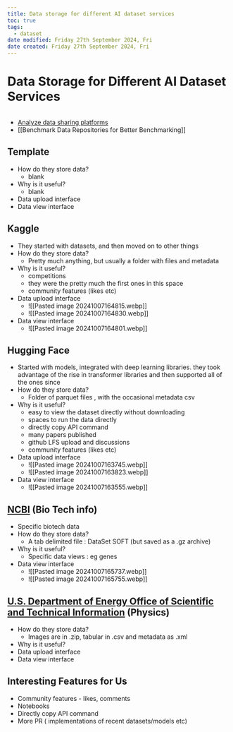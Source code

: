 ```yaml
---
title: Data storage for different AI dataset services
toc: true
tags:
  - dataset
date modified: Friday 27th September 2024, Fri
date created: Friday 27th September 2024, Fri
---
```


# Data Storage for Different AI Dataset Services
```toc
```
- [Analyze data sharing platforms](https://github.com/openml/meta/issues/13)
- [[Benchmark Data Repositories for Better Benchmarking]]
## Template
- How do they store data?
	- blank
- Why is it useful?
	- blank
- Data upload interface
- Data view interface

## Kaggle
- They started with datasets, and then moved on to other things
- How do they store data?
	- Pretty much anything, but usually a folder with files and metadata
- Why is it useful?
	- competitions
	- they were the pretty much the first ones in this space
	- community features (likes etc)
- Data upload interface
	- ![[Pasted image 20241007164815.webp]]
	- ![[Pasted image 20241007164830.webp]]
- Data view interface
	- ![[Pasted image 20241007164801.webp]]
## Hugging Face
- Started with models, integrated with deep learning libraries. they took advantage of the rise in transformer libraries and then supported all of the ones since
- How do they store data?
	- Folder of parquet files , with the occasional metadata csv
- Why is it useful?
	- easy to view the dataset directly without downloading
	- spaces to run the data directly
	- directly copy API command
	- many papers published
	- github LFS upload and discussions
	- community features (likes etc)
- Data upload interface
	- ![[Pasted image 20241007163745.webp]]
	- ![[Pasted image 20241007163823.webp]]
- Data view interface
	- ![[Pasted image 20241007163555.webp]]

## [NCBI](https://www.ncbi.nlm.nih.gov/gene?LinkName=geoprofiles_gene&from_uid=78694385) (Bio Tech info)
- Specific biotech data
- How do they store data?
	- A tab delimited file : DataSet SOFT (but saved as a .gz archive)
- Why is it useful?
	- Specific data views : eg genes
- Data view interface
	- ![[Pasted image 20241007165737.webp]]
	- ![[Pasted image 20241007165755.webp]]

## [U.S. Department of Energy Office of Scientific and Technical Information](https://www.osti.gov/dataexplorer/) (Physics)
- How do they store data?
	- Images are in .zip, tabular in .csv and metadata as .xml
- Why is it useful?
- Data upload interface
- Data view interface

## Interesting Features for Us
- Community features - likes, comments 
- Notebooks
- Directly copy API command
- More PR ( implementations of recent datasets/models etc)